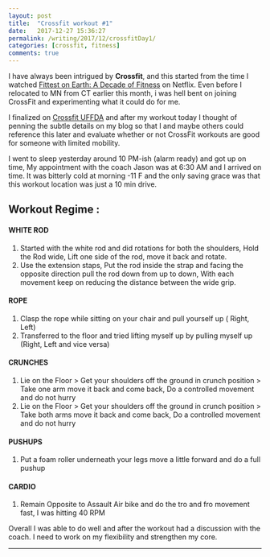 ```yaml
---
layout: post
title:  "Crossfit workout #1"
date:   2017-12-27 15:36:27
permalink: /writing/2017/12/crossfitDay1/
categories: [crossfit, fitness]
comments: true
---
```

I have always been intrigued by **Crossfit**, and this started from the time I watched [Fittest on Earth: A Decade of Fitness](http://www.imdb.com/title/tt6491170/) on Netflix. Even before I relocated to MN from CT earlier this month, i was hell bent on joining CrossFit and experimenting what it could do for me.

I finalized on [Crossfit UFFDA](https://crossfituffda.com/) and after my workout today I thought of penning the subtle details on my blog so that I and maybe others could reference this later and evaluate whether or not CrossFit workouts are good for someone with limited mobility.

I went to sleep yesterday around 10 PM-ish (alarm ready) and got up on time, My appointment with the coach Jason was at 6:30 AM and I arrived on time. It was bitterly cold at morning -11 F and the only saving grace was that this workout location was just a 10 min drive.

Workout Regime :
-------------
#### **WHITE ROD**
1. Started with the white rod and did rotations for both the shoulders, Hold the Rod wide, Lift one side of the rod, move it back and rotate.
2. Use the extension staps, Put the rod inside the strap and facing the opposite direction pull the rod down from up to down, With each movement keep on reducing the distance between the wide grip.

#### **ROPE**
 1. Clasp the rope while sitting on your chair and pull yourself up ( Right, Left)
 2. Transferred to the floor and tried lifting myself up by pulling myself up (Right, Left and vice versa)

#### **CRUNCHES**

 1. Lie on the Floor > Get your shoulders off the ground in crunch
    position > Take one arm move it back and come back, Do a controlled
    movement and do not hurry
 2. Lie on the Floor > Get your shoulders
    off the ground  in crunch position > Take both arms move it back and
    come back, Do a controlled movement and do not hurry

#### **PUSHUPS**
 1.  Put a foam roller underneath your legs move a little forward and do a full pushup

#### **CARDIO**
 1.  Remain Opposite to Assault Air bike and do the tro and fro movement fast, I was hitting 40 RPM

Overall I was able to do well and after the workout had a discussion with the coach. I need to work on my flexibility and strengthen my core.

----------